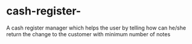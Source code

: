 # cash-register-
A cash register manager which helps the user by telling how can he/she return the change to the customer with minimum number of notes
